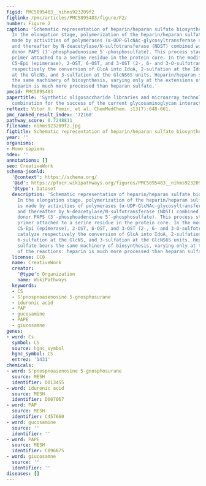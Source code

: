 ```yaml
---
figid: PMC5895483__nihms923209f2
figlink: /pmc/articles/PMC5895483/figure/F2/
number: Figure 2
caption: 'Schematic representation of heparin/heparan sulfate biosynthetic pathway.
  In the elongation stage, polymerization of the heparin/heparan sulfate chains is
  made by activities of polymerases (α-UDP-GlcNAc-glycosyltransferase and α-UDP-GlcA-glycosyltransferase)
  and thereafter by N-deacetylase/N-sulfotransferase (NDST) combined with the sulfate
  donor PAPS (3′-phosphoadenosine 5′-phosphosulfate). This process starts on a tetrasacchaide
  primer attached to a serine residue in the protein core. In the modification stage,
  C5-Epi (epimerase), 2-OST, 6-OST, and 3-OST (2-, 6- and 3-O-sulfotransferases) catalyze
  respectively the conversion of GlcA into IdoA, 2-sulfation at the IdoA, 6-sulfation
  at the GlcNS, and 3-sulfation at the GlcNS6S units. Heparin/heparan sulfate bears
  the same machinery of biosynthesis, varying only at the extensions of the reactions:
  heparin is much more processed than heparan sulfate.'
pmcid: PMC5895483
papertitle: 'Synthetic oligosaccharide libraries and microarray technology: a powerful
  combination for the success of the current glycosaminoglycan interactomics.'
reftext: Vitor H. Pomin, et al. ChemMedChem. ;13(7):648-661.
pmc_ranked_result_index: '72168'
pathway_score: 0.7248811
filename: nihms923209f2.jpg
figtitle: Schematic representation of heparin/heparan sulfate biosynthetic pathway
year: ''
organisms:
- Homo sapiens
ndex: ''
annotations: []
seo: CreativeWork
schema-jsonld:
  '@context': https://schema.org/
  '@id': https://pfocr.wikipathways.org/figures/PMC5895483__nihms923209f2.html
  '@type': Dataset
  description: 'Schematic representation of heparin/heparan sulfate biosynthetic pathway.
    In the elongation stage, polymerization of the heparin/heparan sulfate chains
    is made by activities of polymerases (α-UDP-GlcNAc-glycosyltransferase and α-UDP-GlcA-glycosyltransferase)
    and thereafter by N-deacetylase/N-sulfotransferase (NDST) combined with the sulfate
    donor PAPS (3′-phosphoadenosine 5′-phosphosulfate). This process starts on a tetrasacchaide
    primer attached to a serine residue in the protein core. In the modification stage,
    C5-Epi (epimerase), 2-OST, 6-OST, and 3-OST (2-, 6- and 3-O-sulfotransferases)
    catalyze respectively the conversion of GlcA into IdoA, 2-sulfation at the IdoA,
    6-sulfation at the GlcNS, and 3-sulfation at the GlcNS6S units. Heparin/heparan
    sulfate bears the same machinery of biosynthesis, varying only at the extensions
    of the reactions: heparin is much more processed than heparan sulfate.'
  license: CC0
  name: CreativeWork
  creator:
    '@type': Organization
    name: WikiPathways
  keywords:
  - CS
  - S'pnospnoasenosine 5-gnosphosurane
  - iduronic acid
  - PAP
  - gucosamine
  - PAPE
  - giucosamne
genes:
- word: Cs
  symbol: CS
  source: hgnc_symbol
  hgnc_symbol: CS
  entrez: '1431'
chemicals:
- word: S'pnospnoasenosine 5-gnosphosurane
  source: MESH
  identifier: D013455
- word: iduronic acid
  source: MESH
  identifier: D007067
- word: PAP
  source: MESH
  identifier: C457660
- word: gucosamine
  source: ''
  identifier: ''
- word: PAPE
  source: MESH
  identifier: C096875
- word: giucosamne
  source: ''
  identifier: ''
diseases: []
---
```

